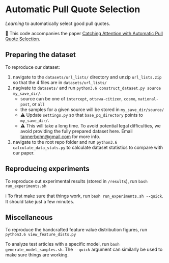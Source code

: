 # Automatic Pull Quote Selection
_Learning_ to automatically select good pull quotes.

:construction: This code accompanies the paper [Catching Attention with Automatic Pull Quote Selection](https://arxiv.org/abs/2005.13263).

## Preparing the dataset
To reproduce our dataset:
1. navigate to the `datasets/url_lists/` directory and unzip `url_lists.zip` so that the 4 files are in `datasets/url_lists/`
2. nagivate to `datasets/` and run `python3.6 construct_dataset.py source my_save_dir/`.
   * source can be one of `intercept`, `ottawa-citizen`, `cosmo`, `national-post`, or `all`
   * the samples for a given source will be stored in `my_save_dir/source/`
   * :warning: Update `settings.py` so that `base_pq_directory` points to `my_save_dir/`.
   * :warning: This will take a long time. To avoid potential legal difficulties, we avoid providing the fully prepared dataset here. Email tannerbohn@gmail.com for more info.
3. navigate to the root repo folder and run `python3.6 calculate_data_stats.py` to calculate dataset statistics to compare with our paper.

## Reproducing experiments
To reproduce out experimental results (stored in `/results`), run `bash run_experiments.sh`

:information_source: To first make sure that things work, run `bash run_experiments.sh --quick`. It should take just a few minutes.

## Miscellaneous

To reproduce the handcrafted feature value distribution figures, run `python3.6 view_feature_dists.py`

To analyze test articles with a specific model, run `bash generate_model_samples.sh`. The `--quick` argument can similarly be used to make sure things are working.
